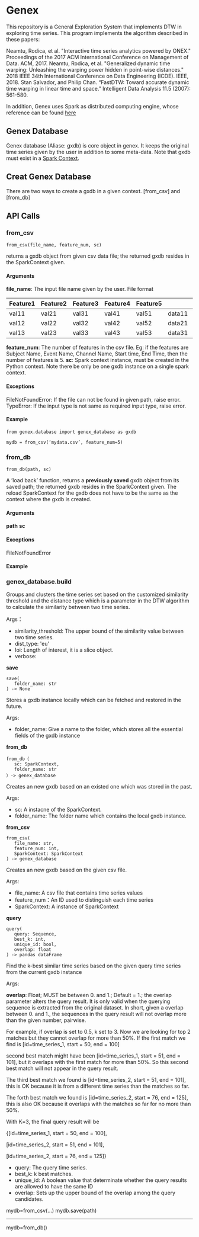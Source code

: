 # Genex
This repository is a General Exploration System that implements DTW in exploring time series.
This program implements the algorithm described in these papers:

Neamtu, Rodica, et al. "Interactive time series analytics powered by ONEX." Proceedings of the 2017 ACM International Conference on Management of Data. ACM, 2017.
Neamtu, Rodica, et al. "Generalized dynamic time warping: Unleashing the warping power hidden in point-wise distances." 2018 IEEE 34th International Conference on Data Engineering (ICDE). IEEE, 2018.
Stan Salvador, and Philip Chan. “FastDTW: Toward accurate dynamic time warping in linear time and space.” Intelligent Data Analysis 11.5 (2007): 561-580.

In addition, Genex uses Spark as distributed computing engine, whose reference can be found [here](https://spark.apache.org/docs/latest/)


## Genex Database
Genex database (Aliase: gxdb) is core object in genex. It keeps the original time series given by the user in addition to some meta-data.
Note that gxdb must exist in a [Spark Context](https://spark.apache.org/docs/latest/api/python/pyspark.sql.html#module-pyspark.sql).

## Creat Genex Database
There are two ways to create a gxdb in a given context. [from_csv] and [from_db]


## API Calls
### from_csv
```
from_csv(file_name, feature_num, sc)
```
returns a gxdb object from given csv data file;  the returned gxdb
resides in the SparkContext given.
#### Arguments
**file_name**: The input file name given by the user. File format

| Feature1 | Feature2 | Feature3 | Feature4 | Feature5 |        |        |     |        |
|----------|----------|----------|----------|----------|--------|--------|-----|--------|
| val11    | val21    | val31    | val41    | val51    | data11 | data12 | ... | data1n |
| val12    | val22    | val32    | val42    | val52    | data21 | data22 | ... | data2n |
| val13    | val23    | val33    | val43    | val53    | data31 | data32 | ... | data3n |


**feature_num**: The number of features in the csv file. Eg: if the features are Subject Name, Event Name, Channel Name, Start time, End Time, then the number of features is 5.
**sc**: Spark context instance, must be created in the Python context. Note there be only be one gxdb instance on a single spark context.
#### Exceptions
FileNotFoundError: If the file can not be found in given path, raise error.
TypeError: If the input type is not same as required input type, raise error.

#### Example
```
from genex.database import genex_database as gxdb

mydb = from_csv(‘mydata.csv’, feature_num=5)
```

### from_db
```
from_db(path, sc)
```
A ’load back’ function, returns a **previously saved** gxdb object from its saved path; the returned gxdb resides in the SparkContext given. The reload SparkContext for the gxdb does not have to be the same as the context where the gxdb is created.
#### Arguments
**path**
**sc**
#### Exceptions
FileNotFoundError
#### Example

### genex_database.build
Groups and clusters the time series set based on the customized similarity threshold and the distance type which is a parameter in the DTW algorithm to calculate the similarity between two time series.

Args：
- similarity_threshold: The upper bound of the similarity value between two time series.
- dist_type: 'eu'
- loi: Length of interest, it is a slice object.
- verbose:


**save**
```
save(
   folder_name: str
) -> None
```
Stores a gxdb instance locally which can be fetched and restored in the future.

Args:
- folder_name: Give a name to the folder, which stores all the essential fields of the gxdb instance


**from_db**
```
from_db（
   sc: SparkContext,
   folder_name: str
）-> genex_database
```
Creates an new gxdb based on an existed one which was stored in the past.

Args:
- sc: A instacne of the SparkContext.
- folder_name: The folder name which contains the local gxdb instance.
  
  
**from_csv**
```
from_csv(
   file_name: str,
   feature_num: int,
   SparkContext: SparkContext
) -> genex_database

```
Creates an new gxdb based on the given csv file.

Args:
- file_name: A csv file that contains time series values
- feature_num：An ID used to distinguish each time series
- SparkContext: A instance of SparkContext


**query**
```
query(
   query: Sequence,
   best_k: int,
   unique_id: bool,
   overlap: float
) -> pandas dataFrame
```
Find the k-best similar time series based on the given query time series from the current gxdb instance

Args:

**overlap**: Float; MUST be between 0. and 1.; Default = 1.; the overlap parameter alters the query result. It is only valid when the 
querying sequence is extracted from the original dataset. In short, given a overlap between 0. and 1., the sequences
 in the query result will not overlap more than the given number, pairwise.
 
For example, if overlap is set to 0.5, k set to 3. Now we are looking for top 2 matches but they cannot overlap for more
than 50%. If the first match we find is [id=time_series_1, start = 50, end = 100]  

second best match might have been [id=time_series_1, start = 51, end = 101], but it overlaps with the first match for more
than 50%. So this second best match will not appear in the query result.

The third best match we found is [id=time_series_2, start = 51, end = 101], this is OK because it is from a different time
series than the matches so far.

The forth best match we found is [id=time_series_2, start = 76, end = 125], this is also OK because it overlaps with the
matches so far for no more than 50%.

With K=3, the final query result will be 

{[id=time_series_1, start = 50, end = 100], 

[id=time_series_2, start = 51, end = 101], 

[id=time_series_2, start = 76, end = 125]}
 
- query: The query time series.
- best_k: k best matches.
- unique_id: A boolean value that determinate whether the query results are allowed to have the same ID
- overlap: Sets up the upper bound of the overlap among the query candidates.


mydb=from_csv(...)
mydb.save(path)

-----

mydb=from_db()
